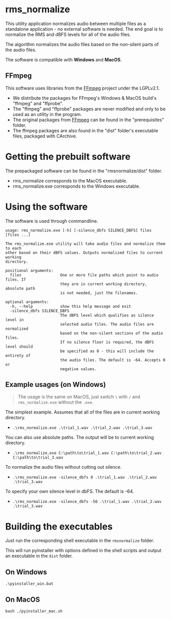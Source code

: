 # rms_normalize

This utility application normalizes audio between multiple files as a standalone application - no external software is needed.
The end goal is to normalize the RMS and dBFS levels for all of the audio files.

The algorithm normalizes the audio files based on the non-silent parts of the audio files.

The software is compatible with **Windows** and **MacOS**.

## FFmpeg
This software uses libraries from the <a href=http://ffmpeg.org>FFmpeg</a> project under the LGPLv2.1.
  - We distribute the packages for FFmpeg's Windows & MacOS build's "ffmpeg" and "ffprobe".
  - The "ffmpeg" and "ffprobe" packages are never modified and only to be used as an utility in the program.
  - The original packages from <a href=http://ffmpeg.org>FFmpeg</a> can be found in the "prerequisites" folder.
  - The ffmpeg packages are also found in the "dist" folder's executable files, packaged with CArchive.

# Getting the prebuilt software
The prepackaged software can be found in the "rmsnormalize/dist" folder.
  - rms_normalize corresponds to the MacOS executable.
  - rms_normalize.exe corresponds to the Windows executable.
  
# Using the software
The software is used through commandline.

```
usage: rms_normalize.exe [-h] [-silence_dbfs SILENCE_DBFS] files [files ...]

The rms_normalize.exe utility will take audio files and normalize them to each
other based on their dBFS values. Outputs normalized files to current working
directory.

positional arguments:
  files                 One or more file paths which point to audio files. If
                        they are in current working directory, absolute path
                        is not needed, just the filenames.

optional arguments:
  -h, --help            show this help message and exit
  -silence_dbfs SILENCE_DBFS
                        The dBFS level which qualifies as silence level in
                        selected audio files. The audio files are normalized
                        based on the non-silent sections of the audio files.
                        If no silence floor is required, the dBFS level should
                        be specified as 0 - this will include the entirety of
                        the audio files. The default is -64. Accepts 0 or
                        negative values.
```
                        
## Example usages (on Windows)
> The usage is the same on MacOS, just switch `\` with `/` and `rms_normalize.exe` without the `.exe`.

The simplest example. Assumes that all of the files are in current working directory.

  - `.\rms_normalize.exe .\trial_1.wav .\trial_2.wav .\trial_3.wav`

You can also use absolute paths. The output will be to current working directory.

  - `.\rms_normalize.exe C:\path\to\trial_1.wav C:\path\to\trial_2.wav C:\path\to\trial_3.wav`

To normalize the audio files without cutting out silence.

  - `.\rms_normalize.exe -silence_dbfs 0 .\trial_1.wav .\trial_2.wav .\trial_3.wav`

To specify your own silence level in dbFS. The default is -64.

  - `.\rms_normalize.exe -silence_dbfs -50 .\trial_1.wav .\trial_2.wav .\trial_3.wav`

# Building the executables
Just run the corresponding shell executable in the `rmsnormalize` folder.

This will run pyinstaller with options defined in the shell scripts and output an executable in the `dist` folder.
## On Windows
```
.\pyinstaller_win.bat
```
## On MacOS
```
bash ./pyinstaller_mac.sh
```
